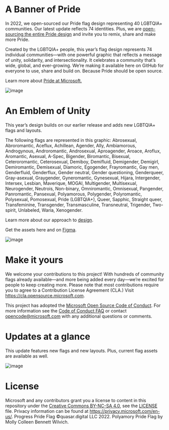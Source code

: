 # A Banner of Pride
In 2022, we open-sourced our Pride flag design representing 40 LGBTQIA+ communities. Our latest update reflects 74 identities. Plus, we are [open-sourcing the entire Pride design](https://github.com/microsoft/Pride) and invite you to remix, share and make more Pride.

Created by the LGBTQIA+ people, this year’s flag design represents 74 individual communities—with one powerful graphic that reflects a message of unity, solidarity, and intersectionality. It celebrates a community that’s wide, global, and ever-growing. We’re making it available here on GitHub for everyone to use, share and build on. Because Pride should be open source.

Learn more about [Pride at Microsoft.](https://unlocked.microsoft.com/pride/) 

![image](https://github.com/microsoft/Pride-flag/assets/113071293/ba01faaa-a165-4244-a4d7-024f78cbc648)




# An Emblem of Unity
This year’s design builds on our earlier release and adds new LGBTQIA+ flags and layouts.

The following flags are represented in this graphic: Abrosexual, Abroromantic, Aceflux, Achillean, Agender, Ally, Ambiamorous, Androgynous, Androromantic, Androsexual, Aproagender, Aroace, Aroflux, Aromantic, Asexual, A-Spec, Bigender, Biromantic, Bisexual, Ceteroromantic, Ceterosexual, Demiboy, Demifluid, Demigender, Demigirl, Demiromantic, Demisexual, Diamoric, Egogender, Frayromantic, Gay men, Genderfluid, Genderflux, Gender neutral, Gender questioning, Genderqueer, Gray-asexual, Graygender, Gyneromantic, Gynesexual, Hijara, Intergender, Intersex, Lesbian, Maverique, MOGAI, Multigender, Multisexual, Neurogender, Neutrois, Non-binary, Omniromantic, Omnisexual, Pangender, Panromantic, Pansexual, Polyamorous, Polygender, Polyromantic, Polysexual, Pomosexual, Pride (LGBTQIA+), Queer, Sapphic, Straight queer, Transfeminine, Transgender, Transmasculine, Transneutral, Trigender, Two-spirit, Unlabeled, Waria, Xenogender.

Learn more about our approach to [design](https://medium.com/microsoft-design/pride-should-be-open-source-e4eb50fae2f9).

Get the assets here and on [Figma](https://www.figma.com/community/file/1158808367098375909).

![image](https://github.com/microsoft/Pride-flag/assets/113071293/fd3600af-8177-4e45-944b-77d91c8bfd34)


# Make it yours

We welcome your contributions to this project! With hundreds of community flags already available—and more being added every day—we’re excited for people to keep creating more. Please note that most contributions require you to agree to a Contribution License Agreement (CLA.) Visit https://cla.opensource.microsoft.com.

This project has adopted the [Microsoft Open Source Code of Conduct](https://opensource.microsoft.com/codeofconduct/). For more information see the [Code of Conduct FAQ](https://opensource.microsoft.com/codeofconduct/faq/) or contact [opencode@microsoft.com](mailto:opencode@microsoft.com) with any additional questions or comments.

# Updates at a glance

This update features new flags and new layouts. Plus, current flag assets are available as well.

![image](https://github.com/microsoft/Pride-flag/assets/113071293/65a2e35f-14da-44f0-83bf-9d3795f5f1a3)


# License

Microsoft and any contributors grant you a license to content in this repository under the [Creative Commons BY-NC-SA 4.0](https://creativecommons.org/licenses/by-nc-sa/4.0/legalcode), see the [LICENSE](LICENSE) file. Privacy information can be found at https://privacy.microsoft.com/en-us/. Progress Pride Flag ©quasar.digital LLC 2022. Polyamory Pride Flag by Molly Colleen Bennett Wilvich.
